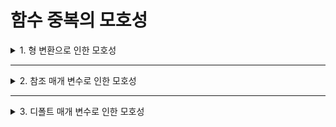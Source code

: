 # 함수 중복의 모호성

<details>
<summary>1. 형 변환으로 인한 모호성</summary>
<div markdown="1">       

* 일반적으로 함수의 매개 변수 타입과 호출 문의 실인자 타입이 일치하지 않는 경우, 컴파일러는 보이지 않게 **형 변환(type conversion)** 을 시도함
  >double square(double a);  //double 타입의 매개 변수를 가진 함수
  >
  >. . . .
  >
  >square(3);  //int 타입의 매개 변수 전달. 컴파일 오류 발생하지 않음
* 컴파일러는 다음과 같이 작은 타읍을 큰 타입으로 **자동 형 변환**함
* 화살표 왼쪽에 있는 타입이 오른쪽에 있는 어떤 타입으로도 자동 형 변환 가능함
  >char -> int -> long -> float -> double
* But, 다음과 같이 2개의 중복된 square() 함수가 작성되어 있는 경우, 컴파일 오류 발생
  >float square(float a);
  >
  >double square(double a);
  >square(3);  //함수 3을 float 타입으로 형변환할지, double 타입으로 할지 모호한 경우, 컴파일 오류 발생
  * 이 호출에 적합한 square(int a); 의 함수가 없기 때문에 컴파일러는 정수 3을 float 타입으로 변환할지 double 타입으로 변화낳ㄹ지 모호함
 
* 예시 코드
```C++
<형 변환으로 인해 함수 중복이 모호한 경우>
#include <iostream>
using namespace std;

float square(float a) {
  return a*a;
}

double square(double a) {
  return a*a;
}

int main() {
  cout << square(3, 0);  //square(double a); 호출
  cout << square(3);  //중복된 함수에 대한 모호한 호출로서, 컴파일 오류
```
</div>
</details>

___

<details>
<summary>2. 참조 매개 변수로 인한 모호성</summary>
<div markdown="1">       

* 중복된 함수 중에서 **참조 매개 변수**를 가진 함수가 있는 겨우, 이들 사이에 모호성이 존재할 수 있음
  >int add(int a, int b);
  >
  >int add(int a, int &b);
  >
  >int s=10, t=20;
  >
  >add(s, t);  //컴파일 오류. 함수 호출의 모호성
  >
* 예시 코드
```C++
<참조 매개 변수로 인한 함수 중복의 모호성>
#include <iostream>
using namespace std;

int add(int a, int b) {
  return a + b;
}

int add(int a, int &b) {
  b = b + a;
  return b;
}

int main() {
  int s=10, t=20;
  cout << add(s, t);  //컴파일 오류, 참조 매개 변수로 인해 함수 호출이 모호함
```
</div>
</details>

___

<details>
<summary>3. 디폴트 매개 변수로 인한 모호성</summary>
<div markdown="1">       

* **디폴트 매개 변수**를 가진 함수가 보통 매개 변수를 가진 함수와 중복 작성될 때, 모호성이 존재할 수 있음
  >void msg(int id) {
  >
  >void msg(int id, string s=””)
  >
  >msg(6);  //컴파일 오류. 하수 호출 모호
  * 앞의 중복된 두 msg() 함수 중 어떤 함수를 호출해도 무관하므로, 컴파일 오류가 발생함
 
* 예시 코드
```C++
<디폴트 매개 변수로 인한 함수 중복의 모호성>
#inclde <iostream>
#include <string>
using namespace std;

void msg(int id) {
  cout << id << endl;
}

void msg(int id, string s="") {
  cout << id << ":" << s << endl;
}

int main() {
  msg(5, "Goom Morning"); //정상 컴파일, 두번째 msg() 호출
  msg(6); //함수 호출 모호, 컴파일 오류
```
</div>
</details>
